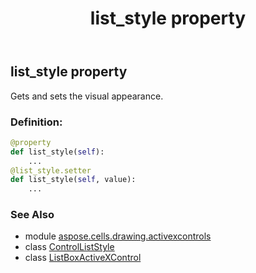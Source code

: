 ﻿---
title: list_style property
second_title: Aspose.Cells for Python via .NET API References
description: 
type: docs
weight: 220
url: /aspose.cells.drawing.activexcontrols/listboxactivexcontrol/list_style/
is_root: false
---

## list_style property


Gets and sets the visual appearance.
### Definition:
```python
@property
def list_style(self):
    ...
@list_style.setter
def list_style(self, value):
    ...
```

### See Also
* module [aspose.cells.drawing.activexcontrols](../../)
* class [ControlListStyle](/cells/python-net/aspose.cells.drawing.activexcontrols/controlliststyle)
* class [ListBoxActiveXControl](/cells/python-net/aspose.cells.drawing.activexcontrols/listboxactivexcontrol)
